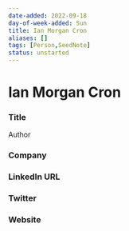 ```yaml
---
date-added: 2022-09-18
day-of-week-added: Sun
title: Ian Morgan Cron
aliases: []
tags: [Person,SeedNote]
status: unstarted
---
```


# Ian Morgan Cron

### Title
Author

### Company


### LinkedIn URL


### Twitter


### Website






